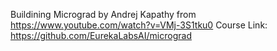 Buildining Micrograd by Andrej Kapathy from https://www.youtube.com/watch?v=VMj-3S1tku0
Course Link: https://github.com/EurekaLabsAI/micrograd

